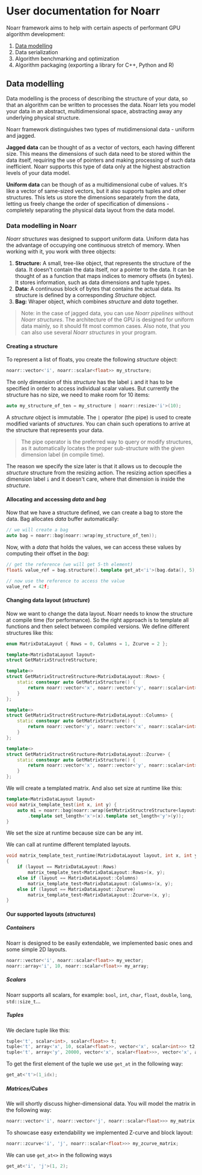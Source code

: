 # User documentation for Noarr

Noarr framework aims to help with certain aspects of performant GPU algorithm development:

1. [Data modelling](#data-modelling)
2. Data serialization
3. Algorithm benchmarking and optimization
4. Algorithm packaging (exporting a library for C++, Python and R)


<a name="data-modelling"></a>
## Data modelling

Data modelling is the process of describing the structure of your data, so that an algorithm can be written to processes the data. Noarr lets you model your data in an abstract, multidimensional space, abstracting away any underlying physical structure.

Noarr framework distinguishes two types of mutidimensional data - uniform and jagged.

**Jagged data** can be thought of as a vector of vectors, each having different size. This means the dimensions of such data need to be stored within the data itself, requiring the use of pointers and making processing of such data inefficient. Noarr supports this type of data only at the highest abstraction levels of your data model.

**Uniform data** can be though of as a multidimensional cube of values. It's like a vector of same-sized vectors, but it also supports tuples and other structures. This lets us store the dimensions separately from the data, letting us freely change the order of specification of dimensions - completely separating the physical data layout from the data model.


<a name="data-modelling-in-noarr"></a>
### Data modelling in Noarr

*Noarr structures* was designed to support uniform data. Uniform data has the advantage of occupying one continuous stretch of memory. When working with it, you work with three objects:

1. **Structure:** A small, tree-like object, that represents the structure of the data. It doesn't contain the data itself, nor a pointer to the data. It can be thought of as a function that maps indices to memory offsets (in bytes). It stores information, such as data dimensions and tuple types.
2. **Data:** A continuous block of bytes that contains the actual data. Its structure is defined by a corresponding *Structure* object.
3. **Bag:** Wraper object, which combines *structure* and *data* together.

> Note: in the case of jagged data, you can use *Noarr pipelines* without *Noarr structures*. The architecture of the GPU is designed for uniform data mainly, so it should fit most common cases. Also note, that you can also use several *Noarr structures* in your program.

#### Creating a structure

To represent a list of floats, you create the following *structure* object:

```cpp
noarr::vector<'i', noarr::scalar<float>> my_structure;
```

The only dimension of this *structure* has the label `i` and it has to be specified in order to access individual scalar values. But currently the structure has no size, we need to make room for 10 items:

```cpp
auto my_structure_of_ten = my_structure | noarr::resize<'i'>(10);
```

A *structure* object is immutable. The `|` operator (the pipe) is used to create modified variants of *structures*. You can chain such operations to arrive at the structure that represents your data.

> The pipe operator is the preferred way to query or modify structures, as it automatically locates the proper sub-structure with the given dimension label (in compile time).

The reason we specify the size later is that it allows us to decouple the *structure* structure from the resizing action. The resizing action specifies a dimension label `i` and it doesn't care, where that dimension is inside the *structure*.



#### Allocating and accessing *data* and *bag*

Now that we have a structure defined, we can create a bag to store the data. Bag allocates *data* buffer automatically:

```cpp
// we will create a bag
auto bag = noarr::bag(noarr::wrap(my_structure_of_ten));
```


Now, with a *data* that holds the values, we can access these values by computing their offset in the *bag*:

```cpp
// get the reference (we will get 5-th element)
float& value_ref = bag.structure().template get_at<'i'>(bag.data(), 5);

// now use the reference to access the value
value_ref = 42f;
```

<a name="changing-data-layouts"></a>
#### Changing data layout (*structure*)

Now we want to change the data layout. Noarr needs to know the structure at compile time (for performance). So the right approach is to template all functions and then select between compiled versions. We define different structures like this:

```cpp
enum MatrixDataLayout { Rows = 0, Columns = 1, Zcurve = 2 };

template<MatrixDataLayout layout>
struct GetMatrixStructreStructure;

template<>
struct GetMatrixStructreStructure<MatrixDataLayout::Rows> {
	static constexpr auto GetMatrixStructure() {
		return noarr::vector<'x', noarr::vector<'y', noarr::scalar<int>>>();
	}
};

template<>
struct GetMatrixStructreStructure<MatrixDataLayout::Columns> {
	static constexpr auto GetMatrixStructure() {
		return noarr::vector<'y', noarr::vector<'x', noarr::scalar<int>>>();
	}
};

template<>
struct GetMatrixStructreStructure<MatrixDataLayout::Zcurve> {
	static constexpr auto GetMatrixStructure() {
		return noarr::vector<'x', noarr::vector<'y', noarr::scalar<int>>>();
	}
};
```

We will create a templated matrix. And also set size at runtime like this:

```cpp
template<MatrixDataLayout layout>
void matrix_template_test(int x, int y) {
	auto m1 = noarr::bag(noarr::wrap(GetMatrixStructreStructure<layout>::GetMatrixStructure())
		.template set_length<'x'>(x).template set_length<'y'>(y));
}
```

We set the size at runtime because size can be any int.

We can call at runtime different templated layouts.

```cpp
void matrix_template_test_runtime(MatrixDataLayout layout, int x, int y)
{
	if (layout == MatrixDataLayout::Rows)
		matrix_template_test<MatrixDataLayout::Rows>(x, y);
	else if (layout == MatrixDataLayout::Columns)
		matrix_template_test<MatrixDataLayout::Columns>(x, y);
	else if (layout == MatrixDataLayout::Zcurve)
		matrix_template_test<MatrixDataLayout::Zcurve>(x, y);
}
```

<a name="supported-layouts"></a>
#### Our supported layouts (*structures*)
##### Containers

Noarr is designed to be easily extendable, we implemented basic ones and some simple 2D layouts.

```cpp
noarr::vector<'i', noarr::scalar<float>> my_vector;
noarr::array<'i', 10, noarr::scalar<float>> my_array;
```

##### Scalars

Noarr supports all scalars, for example: `bool`, `int`, `char`, `float`, `double`, `long`, `std::size_t`...

##### Tuples

We declare tuple like this:

```cpp
tuple<'t', scalar<int>, scalar<float>> t;
tuple<'t', array<'x', 10, scalar<float>>, vector<'x', scalar<int>>> t2;
tuple<'t', array<'y', 20000, vector<'x', scalar<float>>>, vector<'x', array<'y', 20, scalar<int>>>> t3;
```

To get the first element of the tuple we use `get_at` in the following way:

```cpp
get_at<'t'>(1_idx);
```


##### Matrices/Cubes

We will shortly discuss higher-dimensional data. You will model the matrix in the following way:

```cpp
noarr::vector<'i', noarr::vector<'j', noarr::scalar<float>>> my_matrix;
```

To showcase easy extendability we implemented Z-curve and block layout:

```cpp
noarr::zcurve<'i', 'j', noarr::scalar<float>>> my_zcurve_matrix;
```

We can use `get_at<>` in the following ways

```cpp
get_at<'i', 'j'>(1, 2);
```
